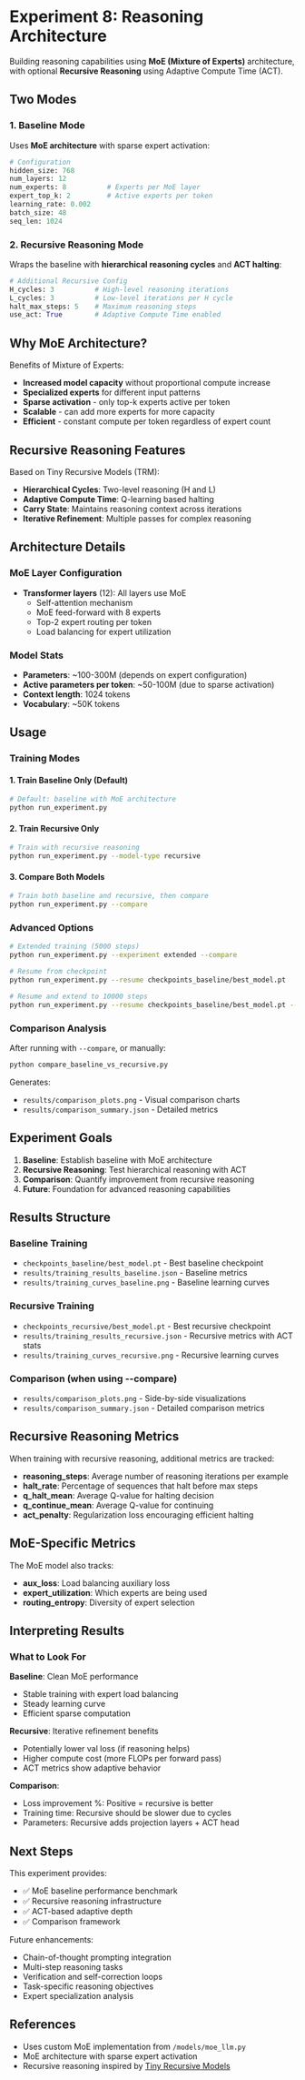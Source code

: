 # Experiment 8: Reasoning Architecture

Building reasoning capabilities using **MoE (Mixture of Experts)** architecture, with optional **Recursive Reasoning** using Adaptive Compute Time (ACT).

## Two Modes

### 1. Baseline Mode
Uses **MoE architecture** with sparse expert activation:

```python
# Configuration
hidden_size: 768
num_layers: 12
num_experts: 8          # Experts per MoE layer
expert_top_k: 2         # Active experts per token
learning_rate: 0.002
batch_size: 48
seq_len: 1024
```

### 2. Recursive Reasoning Mode  
Wraps the baseline with **hierarchical reasoning cycles** and **ACT halting**:

```python
# Additional Recursive Config
H_cycles: 3          # High-level reasoning iterations
L_cycles: 3          # Low-level iterations per H cycle
halt_max_steps: 5    # Maximum reasoning steps
use_act: True        # Adaptive Compute Time enabled
```

## Why MoE Architecture?

Benefits of Mixture of Experts:
- **Increased model capacity** without proportional compute increase
- **Specialized experts** for different input patterns
- **Sparse activation** - only top-k experts active per token
- **Scalable** - can add more experts for more capacity
- **Efficient** - constant compute per token regardless of expert count

## Recursive Reasoning Features

Based on Tiny Recursive Models (TRM):
- **Hierarchical Cycles**: Two-level reasoning (H and L)
- **Adaptive Compute Time**: Q-learning based halting
- **Carry State**: Maintains reasoning context across iterations
- **Iterative Refinement**: Multiple passes for complex reasoning

## Architecture Details

### MoE Layer Configuration
- **Transformer layers** (12): All layers use MoE
  - Self-attention mechanism
  - MoE feed-forward with 8 experts
  - Top-2 expert routing per token
  - Load balancing for expert utilization

### Model Stats
- **Parameters**: ~100-300M (depends on expert configuration)
- **Active parameters per token**: ~50-100M (due to sparse activation)
- **Context length**: 1024 tokens
- **Vocabulary**: ~50K tokens

## Usage

### Training Modes

#### 1. Train Baseline Only (Default)
```bash
# Default: baseline with MoE architecture
python run_experiment.py
```

#### 2. Train Recursive Only
```bash
# Train with recursive reasoning
python run_experiment.py --model-type recursive
```

#### 3. Compare Both Models
```bash
# Train both baseline and recursive, then compare
python run_experiment.py --compare
```

### Advanced Options

```bash
# Extended training (5000 steps)
python run_experiment.py --experiment extended --compare

# Resume from checkpoint
python run_experiment.py --resume checkpoints_baseline/best_model.pt

# Resume and extend to 10000 steps
python run_experiment.py --resume checkpoints_baseline/best_model.pt --extend-steps 10000
```

### Comparison Analysis

After running with `--compare`, or manually:
```bash
python compare_baseline_vs_recursive.py
```

Generates:
- `results/comparison_plots.png` - Visual comparison charts
- `results/comparison_summary.json` - Detailed metrics

## Experiment Goals

1. **Baseline**: Establish baseline with MoE architecture
2. **Recursive Reasoning**: Test hierarchical reasoning with ACT
3. **Comparison**: Quantify improvement from recursive reasoning
4. **Future**: Foundation for advanced reasoning capabilities

## Results Structure

### Baseline Training
- `checkpoints_baseline/best_model.pt` - Best baseline checkpoint
- `results/training_results_baseline.json` - Baseline metrics
- `results/training_curves_baseline.png` - Baseline learning curves

### Recursive Training
- `checkpoints_recursive/best_model.pt` - Best recursive checkpoint
- `results/training_results_recursive.json` - Recursive metrics with ACT stats
- `results/training_curves_recursive.png` - Recursive learning curves

### Comparison (when using --compare)
- `results/comparison_plots.png` - Side-by-side visualizations
- `results/comparison_summary.json` - Detailed comparison metrics

## Recursive Reasoning Metrics

When training with recursive reasoning, additional metrics are tracked:

- **reasoning_steps**: Average number of reasoning iterations per example
- **halt_rate**: Percentage of sequences that halt before max steps
- **q_halt_mean**: Average Q-value for halting decision
- **q_continue_mean**: Average Q-value for continuing
- **act_penalty**: Regularization loss encouraging efficient halting

## MoE-Specific Metrics

The MoE model also tracks:
- **aux_loss**: Load balancing auxiliary loss
- **expert_utilization**: Which experts are being used
- **routing_entropy**: Diversity of expert selection

## Interpreting Results

### What to Look For

**Baseline**: Clean MoE performance
- Stable training with expert load balancing
- Steady learning curve
- Efficient sparse computation

**Recursive**: Iterative refinement benefits
- Potentially lower val loss (if reasoning helps)
- Higher compute cost (more FLOPs per forward pass)
- ACT metrics show adaptive behavior

**Comparison**:
- Loss improvement %: Positive = recursive is better
- Training time: Recursive should be slower due to cycles
- Parameters: Recursive adds projection layers + ACT head

## Next Steps

This experiment provides:
- ✅ MoE baseline performance benchmark
- ✅ Recursive reasoning infrastructure
- ✅ ACT-based adaptive depth
- ✅ Comparison framework

Future enhancements:
- Chain-of-thought prompting integration
- Multi-step reasoning tasks
- Verification and self-correction loops
- Task-specific reasoning objectives
- Expert specialization analysis

## References

- Uses custom MoE implementation from `/models/moe_llm.py`
- MoE architecture with sparse expert activation
- Recursive reasoning inspired by [Tiny Recursive Models](https://github.com/google-deepmind/tiny-recursive-models)

